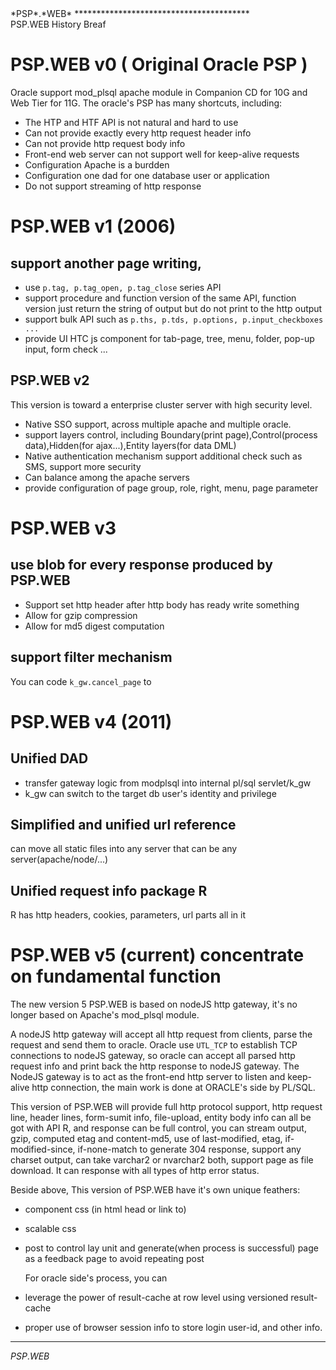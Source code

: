 <link type="text/css" rel="stylesheet" href="../doc.css" />
<span class="psp_logo">*PSP*.*WEB*<span>
****************************************
<div id="title"> PSP.WEB History Breaf </div>

# PSP.WEB v0 ( Original Oracle PSP )

  Oracle support mod_plsql apache module in Companion CD for 10G and Web Tier for 11G. The oracle's PSP has many shortcuts, including:

* The HTP and HTF API is not natural and hard to use
* Can not provide exactly every http request header info
* Can not provide http request body info
* Front-end web server can not support well for keep-alive requests
* Configuration Apache is a burdden
* Configuration one dad for one database user or application
* Do not support streaming of http response


# PSP.WEB v1 (2006)

## support another page writing,

* use `p.tag, p.tag_open, p.tag_close` series API
* support procedure and function version of the same API, function version just return the string of output but do not print to the http output
* support bulk API such as `p.ths, p.tds, p.options, p.input_checkboxes ...`
* provide UI HTC js component for tab-page, tree, menu, folder, pop-up input, form check ...


## PSP.WEB v2

  This version is toward a enterprise cluster server with high security level.

* Native SSO support, across multiple apache and multiple oracle.
* support layers control, including Boundary(print page),Control(process data),Hidden(for ajax...),Entity layers(for data DML)
* Native authentication mechanism support additional check such as SMS, support more security
* Can balance among the apache servers
* provide configuration of page group, role, right, menu, page parameter

# PSP.WEB v3

## use blob for every response produced by PSP.WEB

* Support set http header after http body has ready write something
* Allow for gzip compression
* Allow for md5 digest computation

## support filter mechanism

  You can code `k_gw.cancel_page` to

# PSP.WEB v4 (2011)

## Unified DAD

* transfer gateway logic from modplsql into internal pl/sql servlet/k_gw
* k_gw can switch to the target db user's identity and privilege
	
## Simplified and unified url reference
	
  can move all static files into any server that can be any server(apache/node/...)
	
## Unified request info package R

  R has http headers, cookies, parameters, url parts all in it
	
# PSP.WEB v5 (current) concentrate on fundamental function

  The new version 5 PSP.WEB is based on nodeJS http gateway, it's no longer based on Apache's mod_plsql module.

  A nodeJS http gateway will accept all http request from clients, parse the request and send them to oracle. Oracle use `UTL_TCP` to establish TCP connections to nodeJS gateway, so oracle can accept all parsed http request info and print back the http response to nodeJS gateway. The NodeJS gateway is to act as the front-end http server to listen and keep-alive http connection, the main work is done at ORACLE's side by PL/SQL.

  This version of PSP.WEB will provide full http protocol support, http request line, header lines, form-sumit info, file-upload, entity body info can all be got with API R, and response can be full control, you can stream output, gzip, computed etag and content-md5, use of last-modified, etag, if-modified-since, if-none-match to generate 304 response, support any charset output, can take varchar2 or nvarchar2 both, support page as file download. It can response with all types of http error status.

  Beside above, This version of PSP.WEB have it's own unique feathers:

* component css (in html head or link to)
* scalable css
* post to control lay unit and generate(when process is successful) page as a feedback page to avoid repeating post

  For oracle side's process, you can 
* leverage the power of result-cache at row level using versioned result-cache
* proper use of browser session info to store login user-id, and other info.



**********************************************
<span class="psp_logo footer">*PSP*.*WEB*<span>
